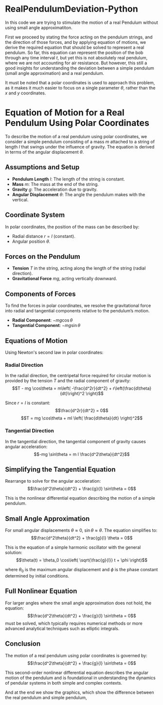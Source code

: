 # RealPendulumDeviation-Python
In this code we are trying to stimulate the motion of a real Pendulum without using small angle approximatiton.

First we proceed by stating the force acting on the pendulum strings, and the direction of those forces, and by applying equation of motions, we derive the required equation that should be solved to represent a real pendulum. So far, this equation can represent the position of the bob through any time interval $t$, but yet this is not absolutely real pendulum, where we are not accounting for air resistance. But however, this still a good insights for understanding the deviation between a simple pendulum (small angle approximation) and a real pendulum.

It must be noted that a polar coordinates is used to approach this problem, as it makes it much easier to focus on a single parameter $\theta$, rather than the $x$ and $y$ coordinates.

# Equation of Motion for a Real Pendulum Using Polar Coordinates

To describe the motion of a real pendulum using polar coordinates, we consider a simple pendulum consisting of a mass $m$ attached to a string of length $l$ that swings under the influence of gravity. The equation is derived in terms of the angular displacement $\theta$.

## Assumptions and Setup

- **Pendulum Length** $l$: The length of the string is constant.
- **Mass** $m$: The mass at the end of the string.
- **Gravity** $g$: The acceleration due to gravity.
- **Angular Displacement** $\theta$: The angle the pendulum makes with the vertical.

## Coordinate System

In polar coordinates, the position of the mass can be described by:
- Radial distance $r = l$ (constant).
- Angular position $\theta$.

## Forces on the Pendulum

- **Tension** $T$ in the string, acting along the length of the string (radial direction).
- **Gravitational Force** $mg$, acting vertically downward.

## Components of Forces

To find the forces in polar coordinates, we resolve the gravitational force into radial and tangential components relative to the pendulum’s motion.

- **Radial Component**: $-mg \cos\theta$
- **Tangential Component**: $-mg \sin\theta$

## Equations of Motion

Using Newton's second law in polar coordinates:

### Radial Direction

In the radial direction, the centripetal force required for circular motion is provided by the tension $T$ and the radial component of gravity:
$$T - mg \cos\theta = m\left( -\frac{d^2r}{dt^2} + r\left(\frac{d\theta}{dt}\right)^2 \right)$$

Since $r = l$ is constant:
$$\frac{d^2r}{dt^2} = 0$$
$$T = mg \cos\theta + ml \left( \frac{d\theta}{dt} \right)^2$$

### Tangential Direction

In the tangential direction, the tangential component of gravity causes angular acceleration:
$$-mg \sin\theta = m l \frac{d^2\theta}{dt^2}$$

## Simplifying the Tangential Equation

Rearrange to solve for the angular acceleration:
$$\frac{d^2\theta}{dt^2} + \frac{g}{l} \sin\theta = 0$$

This is the nonlinear differential equation describing the motion of a simple pendulum.

## Small Angle Approximation

For small angular displacements $\theta \approx 0$, $\sin\theta \approx \theta$. The equation simplifies to:
$$\frac{d^2\theta}{dt^2} + \frac{g}{l} \theta = 0$$

This is the equation of a simple harmonic oscillator with the general solution:
$$\theta(t) = \theta_0 \cos\left( \sqrt{\frac{g}{l}} t + \phi \right)$$

where $\theta_0$ is the maximum angular displacement and $\phi$ is the phase constant determined by initial conditions.

## Full Nonlinear Equation

For larger angles where the small angle approximation does not hold, the equation:
$$\frac{d^2\theta}{dt^2} + \frac{g}{l} \sin\theta = 0$$
must be solved, which typically requires numerical methods or more advanced analytical techniques such as elliptic integrals.

## Conclusion

The motion of a real pendulum using polar coordinates is governed by:
$$\frac{d^2\theta}{dt^2} + \frac{g}{l} \sin\theta = 0$$

This second-order nonlinear differential equation describes the angular motion of the pendulum and is foundational in understanding the dynamics of pendular systems in both simple and complex contexts.

And at the end we show the graphics, which show the difference between the real pendulum and simple pendulum, 


